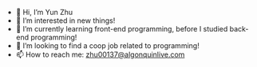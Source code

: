 - 👋 Hi, I’m Yun Zhu
- 👀 I’m interested in new things!
- 🌱 I’m currently learning front-end programming, before I studied back-end programming!
- 💞️ I’m looking to find a coop job related to programming!
- 📫 How to reach me: zhu00137@algonquinlive.com

<!---
zhu00137/zhu00137 is a ✨ special ✨ repository because its `README.md` (this file) appears on your GitHub profile.
You can click the Preview link to take a look at your changes.
--->
